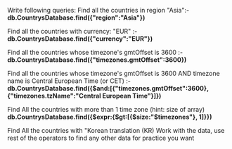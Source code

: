 Write following queries:
Find all the countries in region "Asia":- 
**db.CountrysDatabase.find({"region":"Asia"})**


Find all the countries with currency: "EUR" :-
**db.CountrysDatabase.find({"currency":"EUR"})**


Find all the countries whose timezone's gmtOffset is 3600 :- 
**db.CountrysDatabase.find({"timezones.gmtOffset":3600})**


Find all the countries whose timezone's gmtOffset is 3600 AND timezone name is Central European Time (or CET) :-
**db.CountrysDatabase.find({$and:[{"timezones.gmtOffset":3600},{"timezones.tzName":"Central European Time"}]})**


Find All the countries with more than 1 time zone (hint: size of array)
**db.CountrysDatabase.find({$expr:{$gt:[{$size:"$timezones"}, 1]}})**


Find All the countries with "Korean translation (KR)
Work with the data, use rest of the operators to find any other data for practice you want